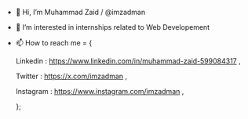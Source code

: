 - 👋 Hi, I’m Muhammad Zaid / @imzadman
- 👀 I’m interested in internships related to Web Developement
- 📫 How to reach me = {
  
   Linkedin : https://www.linkedin.com/in/muhammad-zaid-599084317 ,
  
   Twitter : https://x.com/imzadman ,
  
   Instagram : https://www.instagram.com/imzadman ,
  
    };
